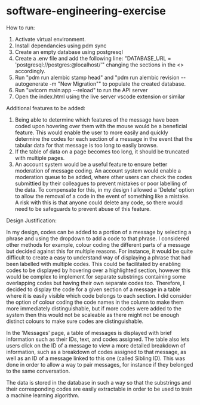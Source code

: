 # software-engineering-exercise

How to run:

1. Activate virtual environment.
2. Install dependancies using pdm sync
3. Create an empty database using postgresql
4. Create a .env file and add the following line: "DATABASE_URL = 'postgresql://postgres:<password>@localhost/<name>'"
   changing the sections in the <> accordingly.
5. Run "pdm run alembic stamp head" and "pdm run alembic revision --autogenerate -m "New Migration"" to populate the created database.
6. Run "uvicorn main:app --reload" to run the API server
7. Open the index.html using the live server vscode extension or similar


Additional features to be added:

1. Being able to determine which features of the message have been coded upon hovering over them with the mouse would be a beneficial
   feature. This would enable the user to more easily and quickly determine the codes for each section of a message in the event that
   the tabular data for that message is too long to easily browse.
2. If the table of data on a page becomes too long, it should be truncated with multiple pages.
3. An account system would be a useful feature to ensure better moderation of message coding. An account system would enable a moderation queue to be
   added, where other users can check the codes submittied by their colleagues to prevent mistakes or poor labelling of the data.
   To compensate for this, in my design I allowed a 'Delete' option to allow the removal of a code in the event of something like a mistake.
   A risk with this is that anyone could delete any code, so there would need to be safeguards to prevent abuse of this feature.

   
Design Justification:

In my design, codes can be added to a portion of a message by selecting a phrase and using the dropdown to add a code to that phrase.
I considered other methods for example, colour coding the different parts of a message but decided against this for multiple reasons.
For instance, it would be quite difficult to create a easy to understand way of displaying a phrase that had been labelled with
multiple codes. This could be facilitated by enabling codes to be displayed by hovering over a highlighted section, however this
would be complex to implement for separate substrings containing some overlapping codes but having their own separate codes too.
Therefore, I decided to display the code for a given section of a message in a table where it is easily visible which code belongs to each
section. I did consider the option of colour coding the code names in the column to make them more immediately distinguishable, but 
if more codes were added to the system then this would not be scaleable as there might not be enough distinct colours to make sure codes are distinguishable.

In the 'Messages' page, a table of messages is displayed with brief information such as their IDs, text, and codes assigned. 
The table also lets users click on the ID of a message to view a more detailed breakdown of information, such as a breakdown of 
codes assigned to that message, as well as an ID of a message linked to this one (called Sibling ID). This was done in order to allow a way
to pair messages, for instance if they belonged to the same conversation.

The data is stored in the database in such a way so that the substrings and their corresponding codes are easily extractable in order to be used to
train a machine learning algorithm.

